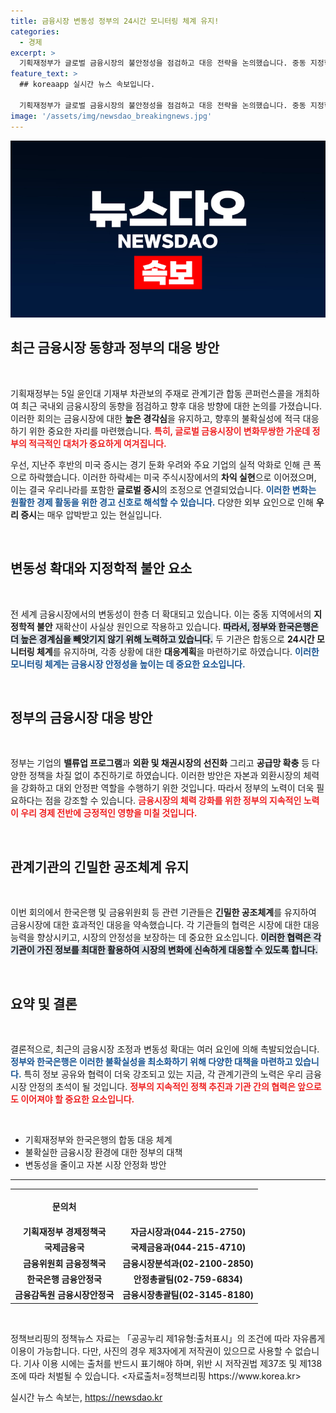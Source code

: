 ```yaml
---
title: 금융시장 변동성 정부의 24시간 모니터링 체계 유지!
categories:
  - 경제
excerpt: >
  기획재정부가 글로벌 금융시장의 불안정성을 점검하고 대응 전략을 논의했습니다. 중동 지정학적 리스크와 미국 증시 하락 속, 우리 금융시장 안전망 강화를 위한 다각적 노력이 필요합니다.
feature_text: >
  ## koreaapp 실시간 뉴스 속보입니다.

  기획재정부가 글로벌 금융시장의 불안정성을 점검하고 대응 전략을 논의했습니다. 중동 지정학적 리스크와 미국 증시 하락 속, 우리 금융시장 안전망 강화를 위한 다각적 노력이 필요합니다.
image: '/assets/img/newsdao_breakingnews.jpg'
---
```


<p><img src="/assets/img/newsdao_breakingnews.jpg" alt="koreaapp 속보" /></p>

<h2 data-ke-size="size26">최근 금융시장 동향과 정부의 대응 방안</h2>

<p data-ke-size="size16">&nbsp;</p>

<p>기획재정부는 5일 윤인대 기재부 차관보의 주재로 관계기관 합동 콘퍼런스콜을 개최하여 최근 국내외 금융시장의 동향을 점검하고 향후 대응 방향에 대한 논의를 가졌습니다. 이러한 회의는 금융시장에 대한 <strong>높은 경각심</strong>을 유지하고, 향후의 불확실성에 적극 대응하기 위한 중요한 자리를 마련했습니다. <b><span style="color: #ee2323;">특히, 글로벌 금융시장이 변화무쌍한 가운데 정부의 적극적인 대처가 중요하게 여겨집니다.</span></b></p>

<p>우선, 지난주 후반의 미국 증시는 경기 둔화 우려와 주요 기업의 실적 악화로 인해 큰 폭으로 하락했습니다. 이러한 하락세는 미국 주식시장에서의 <strong>차익 실현</strong>으로 이어졌으며, 이는 결국 우리나라를 포함한 <strong>글로벌 증시</strong>의 조정으로 연결되었습니다. <b><span style="color: #1a5490;">이러한 변화는 원활한 경제 활동을 위한 경고 신호로 해석할 수 있습니다.</span></b> 다양한 외부 요인으로 인해 <strong>우리 증시</strong>는 매우 압박받고 있는 현실입니다.</p>

<p data-ke-size="size16">&nbsp;</p>

<h2 data-ke-size="size26">변동성 확대와 지정학적 불안 요소</h2>

<p data-ke-size="size16">&nbsp;</p>

<p>전 세계 금융시장에서의 변동성이 한층 더 확대되고 있습니다. 이는 중동 지역에서의 <strong>지정학적 불안</strong> 재확산이 사실상 원인으로 작용하고 있습니다. <b><span style="background-color: #21538527;">따라서, 정부와 한국은행은 더 높은 경계심을 빼앗기지 않기 위해 노력하고 있습니다.</span></b> 두 기관은 합동으로 <strong>24시간 모니터링 체계</strong>를 유지하며, 각종 상황에 대한 <strong>대응계획</strong>을 마련하기로 하였습니다. <b><span style="color: #1a5490;">이러한 모니터링 체계는 금융시장 안정성을 높이는 데 중요한 요소입니다.</span></b></p>

<p data-ke-size="size16">&nbsp;</p>

<h2 data-ke-size="size26">정부의 금융시장 대응 방안</h2>

<p data-ke-size="size16">&nbsp;</p>

<p>정부는 기업의 <strong>밸류업 프로그램</strong>과 <strong>외환 및 채권시장의 선진화</strong> 그리고 <strong>공급망 확충</strong> 등 다양한 정책을 차질 없이 추진하기로 하였습니다. 이러한 방안은 자본과 외환시장의 체력을 강화하고 대외 안정판 역할을 수행하기 위한 것입니다. 따라서 정부의 노력이 더욱 필요하다는 점을 강조할 수 있습니다. <b><span style="color: #ee2323;">금융시장의 체력 강화를 위한 정부의 지속적인 노력이 우리 경제 전반에 긍정적인 영향을 미칠 것입니다.</span></b></p>

<p data-ke-size="size16">&nbsp;</p>

<h2 data-ke-size="size26">관계기관의 긴밀한 공조체계 유지</h2>

<p data-ke-size="size16">&nbsp;</p>

<p>이번 회의에서 한국은행 및 금융위원회 등 관련 기관들은 <strong>긴밀한 공조체계</strong>를 유지하여 금융시장에 대한 효과적인 대응을 약속했습니다. 각 기관들의 협력은 시장에 대한 대응 능력을 향상시키고, 시장의 안정성을 보장하는 데 중요한 요소입니다. <b><span style="background-color: #21538527;">이러한 협력은 각 기관이 가진 정보를 최대한 활용하여 시장의 변화에 신속하게 대응할 수 있도록 합니다.</span></b></p>

<p data-ke-size="size16">&nbsp;</p>

<h2 data-ke-size="size26">요약 및 결론</h2>

<p data-ke-size="size16">&nbsp;</p>

<p>결론적으로, 최근의 금융시장 조정과 변동성 확대는 여러 요인에 의해 촉발되었습니다. <b><span style="color: #1a5490;">정부와 한국은행은 이러한 불확실성을 최소화하기 위해 다양한 대책을 마련하고 있습니다.</span></b> 특히 정보 공유와 협력이 더욱 강조되고 있는 지금, 각 관계기관의 노력은 우리 금융시장 안정의 초석이 될 것입니다. <b><span style="color: #ee2323;">정부의 지속적인 정책 추진과 기관 간의 협력은 앞으로도 이어져야 할 중요한 요소입니다.</span></b></p>

<p data-ke-size="size16">&nbsp;</p>

<ul>
    <li>기획재정부와 한국은행의 합동 대응 체계</li>
    <li>불확실한 금융시장 환경에 대한 정부의 대책</li>
    <li>변동성을 줄이고 자본 시장 안정화 방안</li>
</ul>

<hr>

<table style="width: 100%; border-collapse: collapse;">
    <tr>
        <td style="text-align: center; height: 50px;"><b>문의처</b></td>
    </tr>
    <tr>
        <td style="text-align: center; height: 17px;"><b>기획재정부 경제정책국</b></td>
        <td style="text-align: center; height: 17px;"><b>자금시장과(044-215-2750)</b></td>
    </tr>
    <tr>
        <td style="text-align: center; height: 17px;"><b>국제금융국</b></td>
        <td style="text-align: center; height: 17px;"><b>국제금융과(044-215-4710)</b></td>
    </tr>
    <tr>
        <td style="text-align: center; height: 17px;"><b>금융위원회 금융정책국</b></td>
        <td style="text-align: center; height: 17px;"><b>금융시장분석과(02-2100-2850)</b></td>
    </tr>
    <tr>
        <td style="text-align: center; height: 17px;"><b>한국은행 금융안정국</b></td>
        <td style="text-align: center; height: 17px;"><b>안정총괄팀(02-759-6834)</b></td>
    </tr>
    <tr>
        <td style="text-align: center; height: 17px;"><b>금융감독원 금융시장안정국</b></td>
        <td style="text-align: center; height: 17px;"><b>금융시장총괄팀(02-3145-8180)</b></td>
    </tr>
</table>

<p data-ke-size="size16">&nbsp;</p>

<p>정책브리핑의 정책뉴스 자료는 「공공누리 제1유형:출처표시」의 조건에 따라 자유롭게 이용이 가능합니다. 다만, 사진의 경우 제3자에게 저작권이 있으므로 사용할 수 없습니다. 기사 이용 시에는 출처를 반드시 표기해야 하며, 위반 시 저작권법 제37조 및 제138조에 따라 처벌될 수 있습니다. &lt;자료출처=정책브리핑 https://www.korea.kr></p>
실시간 뉴스 속보는, <a href="https://newsdao.kr" rel="dofollow">https://newsdao.kr</a>


